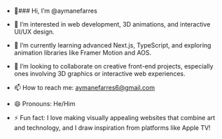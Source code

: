 - 👋### Hi, I’m @aymanefarres

- 👀 I’m interested in web development, 3D animations, and interactive UI/UX design.
- 🌱 I’m currently learning advanced Next.js, TypeScript, and exploring animation libraries like Framer Motion and AOS.
- 💞️ I’m looking to collaborate on creative front-end projects, especially ones involving 3D graphics or interactive web experiences.
- 📫 How to reach me: aymanefarres6@gmail.com
- 😄 Pronouns: He/Him
- ⚡ Fun fact: I love making visually appealing websites that combine art and technology, and I draw inspiration from platforms like Apple TV!


<!---
aymanfarres/aymanfarres is a ✨ special ✨ repository because its `README.md` (this file) appears on your GitHub profile.
You can click the Preview link to take a look at your changes.
--->
